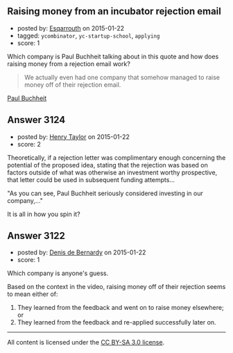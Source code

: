 ## Raising money from an incubator rejection email

- posted by: [Esqarrouth](https://stackexchange.com/users/3055586/esqarrouth) on 2015-01-22
- tagged: `ycombinator`, `yc-startup-school`, `applying`
- score: 1

<p>Which company is Paul Buchheit talking about in this quote and how does raising money from a rejection email work?</p>

<blockquote>
  <p>We actually even had one company that somehow managed to raise money
  off of their rejection email.</p>
</blockquote>

<p><a href="https://www.youtube.com/watch?v=ZTv4iO7e8bQ&amp;feature=youtu.be&amp;t=25m28s" rel="nofollow">Paul Buchheit</a></p>



## Answer 3124

- posted by: [Henry Taylor](https://stackexchange.com/users/1734959/henry-taylor) on 2015-01-22
- score: 2

<p>Theoretically, if a rejection letter was complimentary enough concerning the potential of the proposed idea, stating that the rejection was based on factors outside of what was otherwise an investment worthy prospective, that letter could be used in subsequent funding attempts...</p>

<p>"As you can see, Paul Buchheit seriously considered investing in our company,..."</p>

<p>It is all in how you spin it?</p>



## Answer 3122

- posted by: [Denis de Bernardy](https://stackexchange.com/users/182468/denis-de-bernardy) on 2015-01-22
- score: 1

<p>Which company is anyone's guess.</p>

<p>Based on the context in the video, raising money off of their rejection seems to mean either of:</p>

<ol>
<li>They learned from the feedback and went on to raise money elsewhere; or</li>
<li>They learned from the feedback and re-applied successfully later on.</li>
</ol>




---

All content is licensed under the [CC BY-SA 3.0 license](https://creativecommons.org/licenses/by-sa/3.0/).

